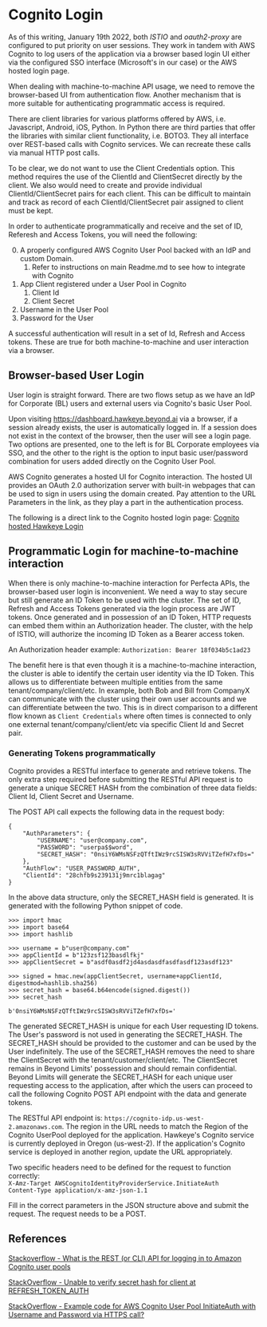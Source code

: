 # Cognito Login
As of this writing, January 19th 2022, both *ISTIO* and *oauth2-proxy* are configured to 
put priority on user sessions. They work in tandem with AWS Cognito to log users of the 
application via a browser based login UI either via the configured SSO interface 
(Microsoft's in our case) or the AWS hosted login page. 

When dealing with machine-to-machine API usage, we need to remove the browser-based UI from 
authentication flow. Another mechanism that is more suitable for authenticating programmatic
access is required. 

There are client libraries for various platforms offered by AWS, i.e. Javascript, Android, 
iOS, Python. In Python there are third parties that offer the libraries with similar client
functionality, i.e. BOTO3. They all interface over REST-based calls with Cognito services. 
We can recreate these calls via manual HTTP post calls. 

To be clear, we do not want to use the Client Credentials option. This method requires the use 
of the ClientId and ClientSecret directly by the client. We also would need to create and provide
individual ClientId/ClientSecret pairs for each client. This can be difficult to maintain and track
as record of each ClientId/ClientSecret pair assigned to client must be kept. 

In order to authenticate programmatically and receive and the set of ID, Referesh and Access Tokens,
you will need the following:

0. A properly configured AWS Cognito User Pool backed with an IdP and custom Domain. 
    1. Refer to instructions on main Readme.md to see how to integrate with Cognito
1. App Client registered under a User Pool in Cognito
    1. Client Id
    2. Client Secret
2. Username in the User Pool
3. Password for the User

A successful authentication will result in a set of Id, Refresh and Access tokens. These are true for
both machine-to-machine and user interaction via a browser. 

## Browser-based User Login
User login is straight forward. There are two flows setup as we have an IdP for Corporate (BL) users 
and external users via Cognito's basic User Pool. 

Upon visiting https://dashboard.hawkeye.beyond.ai via a browser, if a session already exists, the user 
is automatically logged in. If a session does not exist in the context of the browser, then the user 
will see a login page. Two options are presented, one to the left is for BL Corporate employees via
SSO, and the other to the right is the option to input basic user/password combination for users 
added directly on the Cognito User Pool.

AWS Cognito generates a hosted UI for Cognito interaction. The hosted UI provides an OAuth 2.0 authorization server with built-in webpages that can be used to sign in users using the domain 
created. Pay attention to the URL Parameters in the link, as they play a part in the authentication
process. 

The following is a direct link to the 
Cognito hosted login page:
[Cognito hosted Hawkeye Login](https://auth.hawkeye.beyond.ai/login?client_id=28chfb9s239131j9mrc1blagag&response_type=code&scope=aws.cognito.signin.user.admin+email+openid+profile&redirect_uri=https://dashboard.hawkeye.beyond.ai/oauth2/callback)

## Programmatic Login for machine-to-machine interaction 
When there is only machine-to-machine interaction for Perfecta APIs, the browser-based user login is
inconvenient. We need a way to stay secure but still generate an ID Token to be used with the cluster. 
The set of ID, Refresh and Access Tokens generated via the login process are JWT tokens. Once generated
and in possession of an ID Token, HTTP requests can embed them within an Authorization header. The
cluster, with the help of ISTIO, will authorize the incoming ID Token as a Bearer access token. 

An Authorization header example:
`Authorization: Bearer 18f034b5c1ad23`

The benefit here is that even though it is a machine-to-machine interaction, the cluster is able to
identify the certain user identity via the ID Token. This allows us to differentiate between multiple
entities from the same tenant/company/client/etc. In example, both Bob and Bill from CompanyX can 
communicate with the cluster using their own user accounts and we can differentiate between the two.
This is in direct comparison to a different flow known as `Client Credentials` where often times is 
connected to only one external tenant/company/client/etc via specific Client Id and Secret pair.

### Generating Tokens programmatically
Cognito provides a RESTful interface to generate and retrieve tokens. The only extra step required
before submitting the RESTful API request is to generate a unique SECRET HASH from the combination of
three data fields: Client Id, Client Secret and Username. 

The POST API call expects the following data in the request body:
```
{
    "AuthParameters": {
        "USERNAME": "user@company.com",
        "PASSWORD": "userpa$$word",
        "SECRET_HASH": "0nsiY6WMsNSFzQTftIWz9rcSISW3sRVViTZefH7xfDs="
    },
    "AuthFlow": "USER_PASSWORD_AUTH",
    "ClientId": "28chfb9s239131j9mrc1blagag"
}
```
In the above data structure, only the SECRET_HASH field is generated. It is generated with the 
following Python snippet of code. 
```
>>> import hmac
>>> import base64
>>> import hashlib

>>> username = b"user@company.com"
>>> appClientId = b"123zsf123basdlfkj"
>>> appClientSecret = b"asdf0asdf2jd4asdasdfasdfasdf123asdf123"

>>> signed = hmac.new(appClientSecret, username+appClientId, digestmod=hashlib.sha256)
>>> secret_hash = base64.b64encode(signed.digest())
>>> secret_hash

b'0nsiY6WMsNSFzQTftIWz9rcSISW3sRVViTZefH7xfDs='
```
The generated SECRET_HASH is unique for each User requesting ID tokens. The User's password is not used
in generating the SECRET_HASH. The SECRET_HASH should be provided to the customer and can be used by 
the User indefinitely. The use of the SECRET_HASH removes the need to share the ClientSecret with the
tenant/customer/client/etc. The ClientSecret remains in Beyond Limits' possession and should remain 
confidential. Beyond Limits will generate the SECRET_HASH for each unique user requesting access to 
the application, after which the users can proceed to call the following Cognito POST API endpoint
with the data and generate tokens. 

The RESTful API endpoint is: `https://cognito-idp.us-west-2.amazonaws.com`. The region in the URL needs
to match the Region of the Cognito UserPool deployed for the application. Hawkeye's Cognito service is
currently deployed in Oregon (us-west-2). If the application's Cognito service is deployed in another
region, update the URL appropriately. 

Two specific headers need to be defined for the request to function correctly:  
```X-Amz-Target AWSCognitoIdentityProviderService.InitiateAuth```   
```Content-Type application/x-amz-json-1.1```

Fill in the correct parameters in the JSON structure above and submit the request. The request needs 
to be a POST.

## References 
[Stackoverflow - What is the REST (or CLI) API for logging in to Amazon Cognito user pools](https://stackoverflow.com/questions/37941780/what-is-the-rest-or-cli-api-for-logging-in-to-amazon-cognito-user-pools/53343689#53343689)

[StackOverflow - Unable to verify secret hash for client at REFRESH_TOKEN_AUTH](https://stackoverflow.com/questions/54430978/unable-to-verify-secret-hash-for-client-at-refresh-token-auth)

[StackOverflow - Example code for AWS Cognito User Pool InitiateAuth with Username and Password via HTTPS call?](https://stackoverflow.com/questions/62249845/example-code-for-aws-cognito-user-pool-initiateauth-with-username-and-password-v)